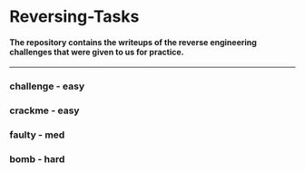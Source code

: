 # Reversing-Tasks

#### The repository contains the writeups of the reverse engineering challenges that were given to us for practice.
____________________________________________________________________________________________________________________

###  challenge - easy
###  crackme - easy
###  faulty - med
###  bomb - hard

